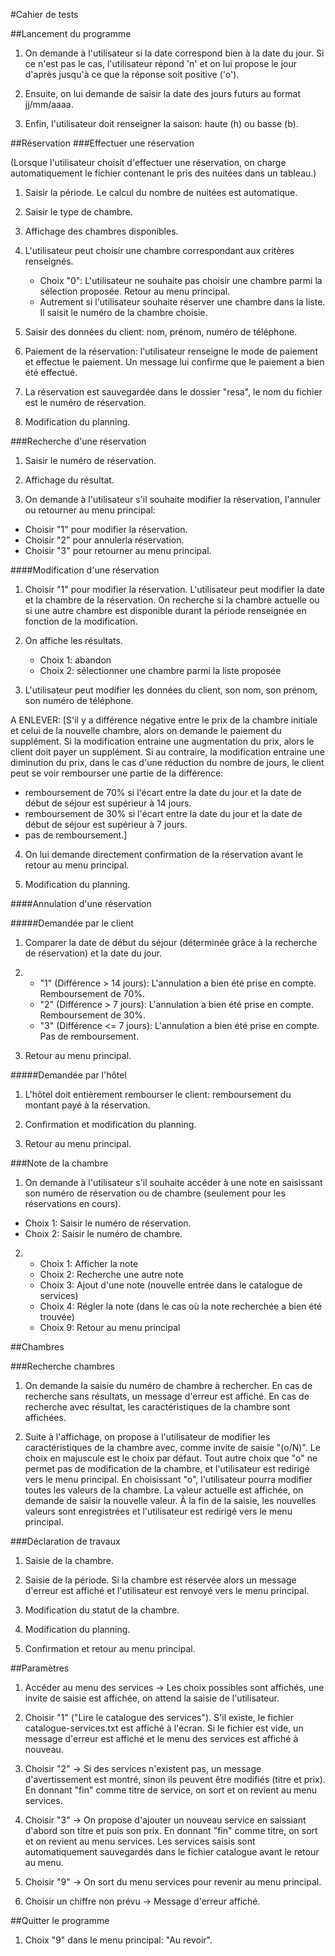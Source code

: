#Cahier de tests

##Lancement du programme

1. On demande à l'utilisateur si la date correspond bien à la date du jour. Si ce n'est pas le cas, l'utilisateur répond 'n' et on lui propose le jour d'après jusqu'à ce que la réponse soit positive ('o').

2. Ensuite, on lui demande de saisir la date des jours futurs au format jj/mm/aaaa.

3. Enfin, l'utilisateur doit renseigner la saison: haute (h) ou basse (b).

##Réservation
###Effectuer une réservation

(Lorsque l'utilisateur choisit d'effectuer une réservation, on charge automatiquement le fichier contenant le pris des nuitées dans un tableau.)

1. Saisir la période. Le calcul du nombre de nuitées est automatique.  

2. Saisir le type de chambre.

3. Affichage des chambres disponibles.

4. L'utilisateur peut choisir une chambre correspondant aux critères renseignés.
    * Choix "0": L'utilisateur ne souhaite pas choisir une chambre parmi la sélection proposée. Retour au menu principal.
    * Autrement si l'utilisateur souhaite réserver une chambre dans la liste. Il saisit le numéro de la chambre choisie.

5. Saisir des données du client: nom, prénom, numéro de téléphone.

6. Paiement de la réservation: l'utilisateur renseigne le mode de paiement et effectue le paiement. Un message lui confirme que le paiement a bien été effectué.

7. La réservation est sauvegardée dans le dossier "resa", le nom du fichier est le numéro de réservation.

8. Modification du planning.

###Recherche d'une réservation

1. Saisir le numéro de réservation.

2. Affichage du résultat.

3. On demande à l'utilisateur s'il souhaite modifier la réservation, l'annuler ou retourner au menu principal:
 * Choisir "1" pour modifier la réservation.
 * Choisir "2" pour annulerla réservation.
 * Choisir "3" pour retourner au menu principal.

####Modification d'une réservation

 1. Choisir "1" pour modifier la réservation. L'utilisateur peut modifier la date et la chambre de la réservation.
 On recherche si la chambre actuelle ou si une autre chambre est disponible durant la période renseignée en fonction de la modification. 

2. On affiche les résultats.
 
   * Choix 1: abandon
   * Choix 2: sélectionner une chambre parmi la liste proposée
   
3. L'utilisateur peut modifier les données du client, son nom, son prénom, son numéro de téléphone.

A ENLEVER: [S'il y a différence négative entre le prix de la chambre initiale et celui de la nouvelle chambre, alors on demande le paiement du supplément.
 Si la modification entraine une augmentation du prix, alors le client doit payer un supplément.
 Si au contraire, la modification entraine une diminution du prix, dans le cas d'une réduction du nombre de jours, le client peut se voir rembourser une partie de la différence:
   * remboursement de 70% si l'écart entre la date du jour et la date de début de séjour est supérieur à 14 jours.
   * remboursement de 30% si l'écart entre la date du jour et la date de début de séjour est supérieur à 7 jours.
   * pas de remboursement.]

4. On lui demande directement confirmation de la réservation avant le retour au menu principal.

5. Modification du planning.

####Annulation d'une réservation

#####Demandée par le client

 1. Comparer la date de début du séjour (déterminée grâce à la   recherche de réservation) et la date du jour.

 2. * "1" (Différence > 14 jours): L'annulation a bien été prise en compte. Remboursement de 70%.
    * "2" (Différence > 7 jours): L'annulation a bien été prise en compte. Remboursement de 30%.
    * "3" (Différence <= 7 jours): L'annulation a bien été prise en compte. Pas de remboursement.

 3. Retour au menu principal.

#####Demandée par l'hôtel

 1. L'hôtel doit entièrement rembourser le client: remboursement du montant payé à la réservation.

 2. Confirmation et modification du planning.

 3. Retour au menu principal.
 
###Note de la chambre
 1. On demande à l'utilisateur s'il souhaite accéder à une note en saisissant son numéro de réservation ou de chambre (seulement pour les réservations en cours).
   * Choix 1: Saisir le numéro de réservation.
   * Choix 2: Saisir le numéro de chambre. 

 2. 
    * Choix 1: Afficher la note
    * Choix 2: Recherche une autre note
    * Choix 3: Ajout d'une note (nouvelle entrée dans le catalogue de services)
    * Choix 4: Régler la note (dans le cas où la note recherchée a bien été trouvée)
    * Choix 9: Retour au menu principal

##Chambres

###Recherche chambres

1. On demande la saisie du numéro de chambre à rechercher. En cas de recherche sans résultats, un message d'erreur est affiché. En cas de recherche avec résultat, les caractéristiques de la chambre sont affichées.

2. Suite à l'affichage, on propose à l'utilisateur de modifier les caractéristiques de la chambre avec, comme invite de saisie "(o/N)". Le choix en majuscule est le choix par défaut.
Tout autre choix que "o" ne permet pas de modification de la chambre, et l'utilisateur est redirigé vers le menu principal. En choisissant "o", l'utilisateur pourra modifier toutes les valeurs de la chambre. La valeur actuelle est affichée, on demande de saisir la nouvelle valeur. À la fin de la saisie, les nouvelles valeurs sont enregistrées et l'utilisateur est redirigé vers le menu principal.

###Déclaration de travaux

1. Saisie de la chambre.

2. Saisie de la période.
   Si la chambre est réservée alors un message d'erreur est affiché et l'utilisateur est renvoyé vers le menu principal.

3. Modification du statut de la chambre.

4. Modification du planning.

5. Confirmation et retour au menu principal.


##Paramètres

1. Accéder au menu des services → Les choix possibles sont affichés, une invite de saisie est affichée, on attend la saisie de l'utilisateur.

2. Choisir "1" ("Lire le catalogue des services"). S'il existe, le fichier catalogue-services.txt est affiché à l'écran. Si le fichier est vide, un message d'erreur est affiché et le menu des services est affiché à nouveau.

3. Choisir "2" → Si des services n'existent pas, un message d'avertissement est montré, sinon ils peuvent être modifiés (titre et prix). En donnant "fin" comme titre de service, on sort et on revient au menu services.

4. Choisir "3" → On propose d'ajouter un nouveau service en saissiant d'abord son titre et puis son prix. En donnant "fin" comme titre, on sort et on revient au menu services. Les services saisis sont automatiquement sauvegardés dans le fichier catalogue avant le retour au menu.

5. Choisir "9" → On sort du menu services pour revenir au menu principal.

6. Choisir un chiffre non prévu →  Message d'erreur affiché.

##Quitter le programme

1. Choix "9" dans le menu principal: "Au revoir".
